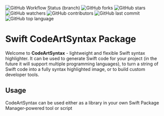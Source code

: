 ![GitHub Workflow Status (branch)](https://img.shields.io/github/workflow/status/iamnijat/CodeArtSyntax/Swift%20CI/master)
![GitHub forks](https://img.shields.io/github/forks/iamnijat/CodeArtSyntax)
![GitHub stars](https://img.shields.io/github/stars/iamnijat/CodeArtSyntax)
![GitHub watchers](https://img.shields.io/github/watchers/iamnijat/CodeArtSyntax)
![GitHub contributors](https://img.shields.io/github/contributors/iamnijat/CodeArtSyntax)
![GitHub last commit](https://img.shields.io/github/last-commit/iamnijat/CodeArtSyntax)
![GitHub top language](https://img.shields.io/github/languages/top/iamnijat/CodeArtSyntax)

# Swift CodeArtSyntax Package

Welcome to **CodeArtSyntax** - lightweight and flexible Swift syntax highlighter. It can be used to generate Swift code for your project (in the future it will support multiple programming languages), to turn a string of Swift code into a fully syntax highlighted image, or to build custom developer tools.

## Usage

CodeArtSyntax can be used either as a library in your own Swift Package Manager-powered tool or script

